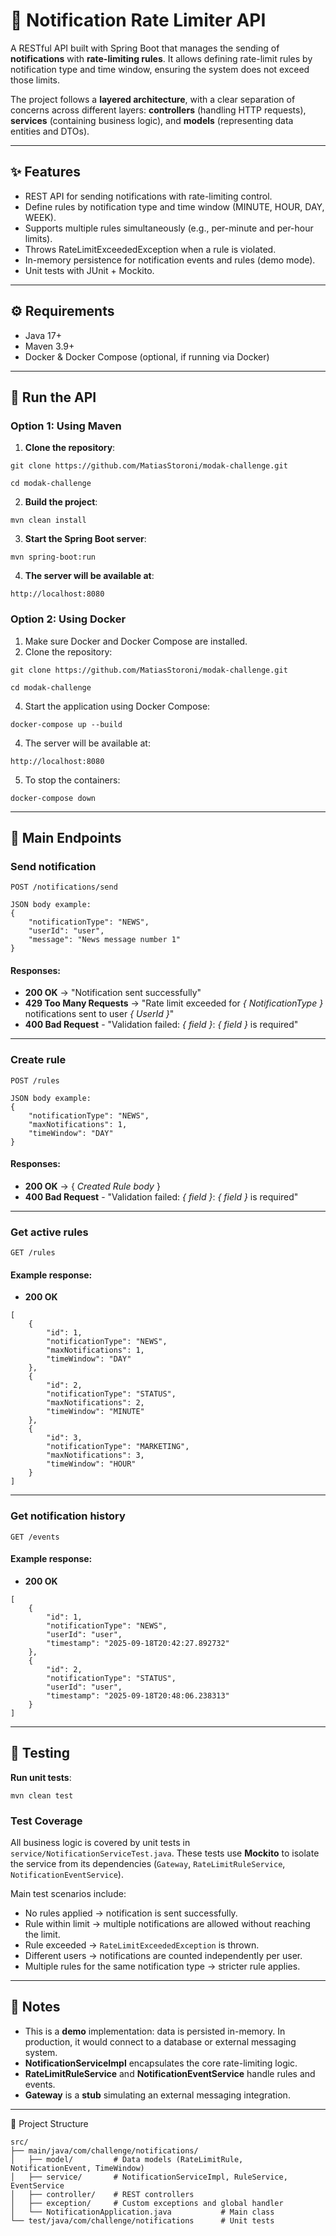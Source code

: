 # 📩 Notification Rate Limiter API

A RESTful API built with Spring Boot that manages the sending of **notifications** with **rate-limiting rules**. It allows defining rate-limit rules by notification type and time window, ensuring the system does not exceed those limits.

The project follows a **layered architecture**, with a clear separation of concerns across different layers: **controllers** (handling HTTP requests), **services** (containing business logic), and **models** (representing data entities and DTOs).

---

## ✨ Features
- REST API for sending notifications with rate-limiting control.  
- Define rules by notification type and time window (MINUTE, HOUR, DAY, WEEK).  
- Supports multiple rules simultaneously (e.g., per-minute and per-hour limits).  
- Throws RateLimitExceededException when a rule is violated.
- In-memory persistence for notification events and rules (demo mode).  
- Unit tests with JUnit + Mockito.  

---
## ⚙️ Requirements
- Java 17+  
- Maven 3.9+
- Docker & Docker Compose (optional, if running via Docker)
---

## 🚀 Run the API

### Option 1: Using Maven
1. **Clone the repository**:

`git clone https://github.com/MatiasStoroni/modak-challenge.git`

`cd modak-challenge`

2. **Build the project**:

`mvn clean install`

3. **Start the Spring Boot server**:

`mvn spring-boot:run`

4. **The server will be available at**:

`http://localhost:8080`

### Option 2: Using Docker

1. Make sure Docker and Docker Compose are installed.
2. Clone the repository:

`git clone https://github.com/MatiasStoroni/modak-challenge.git`

`cd modak-challenge`

4. Start the application using Docker Compose:

`docker-compose up --build`

4. The server will be available at:

`http://localhost:8080`

5. To stop the containers:

`docker-compose down`

---

## 📡 Main Endpoints

### Send notification
`POST /notifications/send`
```
JSON body example:  
{
    "notificationType": "NEWS",
    "userId": "user",
    "message": "News message number 1"
}
```
#### Responses:  
- **200 OK** → "Notification sent successfully"  
- **429 Too Many Requests** → "Rate limit exceeded for *{ NotificationType }* notifications sent to user *{ UserId }*"
- **400 Bad Request** - "Validation failed: *{ field }*: *{ field }* is required"

---

### Create rule
`POST /rules`
```
JSON body example:  
{
    "notificationType": "NEWS",
    "maxNotifications": 1,
    "timeWindow": "DAY"
}
```
#### Responses:  
- **200 OK** → { *Created Rule body* }  
- **400 Bad Request** - "Validation failed: *{ field }*: *{ field }* is required"

---

### Get active rules
`GET /rules` 
#### Example response: 
- **200 OK**
```
[
    {
        "id": 1,
        "notificationType": "NEWS",
        "maxNotifications": 1,
        "timeWindow": "DAY"
    },
    {
        "id": 2,
        "notificationType": "STATUS",
        "maxNotifications": 2,
        "timeWindow": "MINUTE"
    },
    {
        "id": 3,
        "notificationType": "MARKETING",
        "maxNotifications": 3,
        "timeWindow": "HOUR"
    }
]
```
---

### Get notification history
`GET /events`
#### Example response:  
- **200 OK**
```
[
    {
        "id": 1,
        "notificationType": "NEWS",
        "userId": "user",
        "timestamp": "2025-09-18T20:42:27.892732"
    },
    {
        "id": 2,
        "notificationType": "STATUS",
        "userId": "user",
        "timestamp": "2025-09-18T20:48:06.238313"
    }
]
```

---

## 🧪 Testing
**Run unit tests**:

`mvn clean test`

### Test Coverage
All business logic is covered by unit tests in `service/NotificationServiceTest.java`.
These tests use **Mockito** to isolate the service from its dependencies (`Gateway`, `RateLimitRuleService`, `NotificationEventService`).

Main test scenarios include:
- No rules applied → notification is sent successfully.
- Rule within limit → multiple notifications are allowed without reaching the limit.
- Rule exceeded → `RateLimitExceededException` is thrown.
- Different users → notifications are counted independently per user.
- Multiple rules for the same notification type → stricter rule applies.
---

## 📝 Notes
- This is a **demo** implementation: data is persisted in-memory. In production, it would connect to a database or external messaging system.
- **NotificationServiceImpl** encapsulates the core rate-limiting logic.
- **RateLimitRuleService** and **NotificationEventService** handle rules and events.
- **Gateway** is a **stub** simulating an external messaging integration.

---

📂 Project Structure
```
src/  
├── main/java/com/challenge/notifications/  
│   ├── model/         # Data models (RateLimitRule, NotificationEvent, TimeWindow)
│   ├── service/       # NotificationServiceImpl, RuleService, EventService  
│   ├── controller/    # REST controllers  
│   ├── exception/     # Custom exceptions and global handler  
│   └── NotificationApplication.java           # Main class  
└── test/java/com/challenge/notifications      # Unit tests  
```
